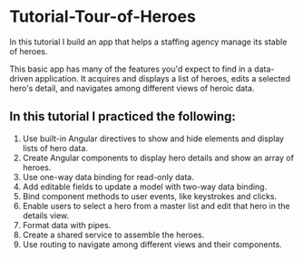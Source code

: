 # Tutorial-Tour-of-Heroes
In this tutorial I build an app that helps a staffing agency manage its stable of heroes.

This basic app has many of the features you'd expect to find in a data-driven application. It acquires and displays a list of heroes, edits a selected hero's detail, and navigates among different views of heroic data.

## In this tutorial I practiced the following:

1. Use built-in Angular directives to show and hide elements and display lists of hero data.
2. Create Angular components to display hero details and show an array of heroes.
3. Use one-way data binding for read-only data.
4. Add editable fields to update a model with two-way data binding.
5. Bind component methods to user events, like keystrokes and clicks.
6. Enable users to select a hero from a master list and edit that hero in the details view.
7. Format data with pipes.
8. Create a shared service to assemble the heroes.
9. Use routing to navigate among different views and their components.

